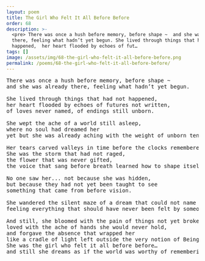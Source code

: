 ```yaml
---
layout: poem
title: The Girl Who Felt It All Before Before
order: 68
description: >-
  <pre> There was once a hush before memory, before shape ~  and she was already
  there, feeling what hadn’t yet begun. She lived through things that had not
  happened,  her heart flooded by echoes of fut…
tags: []
image: /assets/img/68-the-girl-who-felt-it-all-before-before.png
permalink: /poems/68-the-girl-who-felt-it-all-before-before/
---
```


<pre>
There was once a hush before memory, before shape ~ 
and she was already there, feeling what hadn’t yet begun.

She lived through things that had not happened, 
her heart flooded by echoes of futures not written, 
of loves never named, of endings still unborn.

She wept the ache of a world still asleep, 
where no soul had dreamed her 
yet but she was already aching with the weight of unborn tenderness.

Her tears carved valleys in time before the clocks remembered to exist.
She was the storm that had not raged, 
the flower that was never gifted, 
the voice that sang before breath learned how to shape itself into sound.

No one saw her... not because she was hidden, 
but because they had not yet been taught to see 
something that came from before vision.

She wandered the silent maze of a dream that could not name her, 
feeling everything that should have never been felt by someone not yet created.

And still, she bloomed with the pain of things not yet broken, 
loved with the ache of hands she would never hold, 
and forgave the absence that wrapped her 
like a cradle of light left outside the very notion of Being.
She was the girl who felt it all before before… 
and still she dreams as if the world was worthy of remembering her.
</pre>
